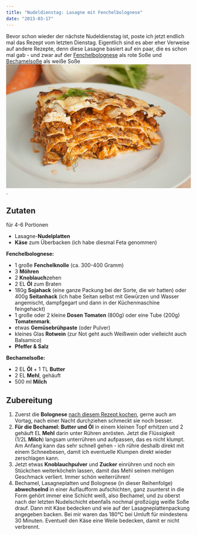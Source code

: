 ```yaml
---
title: "Nudeldienstag: Lasagne mit Fenchelbolognese"
date: "2013-03-17"
---
```


Bevor schon wieder der nächste Nudeldienstag ist, poste ich jetzt endlich mal das Rezept vom letzten Dienstag. Eigentlich sind es aber eher Verweise auf andere Rezepte, denn diese Lasagne basiert auf ein paar, die es schon mal gab - und zwar auf der [Fenchelbolognese](http://apfeleimer.wordpress.com/2012/04/18/fenchelbolognese/ "Nudeln mit Fenchelbolognese") als rote Soße und [Bechamelsoße](http://apfeleimer.wordpress.com/2012/05/04/blumenkohl-mit-bechamelsose-und-semmelbrosel/ "Blumenkohl mit Bechamelsoße und Semmelbrösel") als weiße Soße[![fenchellasagne](images/fenchellasagne.jpg)](http://apfeleimer.wordpress.com/2013/03/17/nudeldienstag-lasagne-mit-fenchelbolognese/fenchellasagne/).

## Zutaten

für 4-6 Portionen

- Lasagne-**Nudelplatten**
- **Käse** zum Überbacken (ich habe diesmal Feta genommen)

**Fenchelbolognese:**

- 1 große **Fenchelknolle** (ca. 300-400 Gramm)
- 3 **Möhren**
- 2 **Knoblauch**zehen
- 2 EL **Öl** zum Braten
- 180g **Sojahack** (eine ganze Packung bei der Sorte, die wir hatten) oder 400g **Seitanhack** (ich habe Seitan selbst mit Gewürzen und Wasser angemischt, dampfgegart und dann in der Küchenmaschine feingehackt)
- 1 große oder 2 kleine **Dosen Tomaten** (800g) oder eine Tube (200g) **Tomatenmark**.
- etwas **Gemüsebrühpaste** (oder Pulver)
- kleines Glas **Rotwein** (zur Not geht auch Weißwein oder vielleicht auch Balsamico)
- **Pfeffer & Salz**

**Bechamelsoße:**

- 2 EL **Öl** + 1 TL **Butter**
- 2 EL **Mehl**, gehäuft
- 500 ml **Milch**

## Zubereitung

1. Zuerst die **Bolognese** [nach diesem Rezept kochen](http://apfeleimer.wordpress.com/2012/04/18/fenchelbolognese/ "Nudeln mit Fenchelbolognese"), gerne auch am Vortag, nach einer Nacht durchziehen schmeckt sie noch besser.
2. **Für die Bechamel: Butter und Öl** in einem kleinen Topf erhitzen und 2 gehäuft EL **Mehl** darin unter Rühren anrösten. Jetzt die Flüssigkeit (1/2L **Milch**) langsam unterrühren und aufpassen, das es nicht klumpt. Am Anfang kann das sehr schnell gehen - ich rühre deshalb direkt mit einem Schneebesen, damit ich eventuelle Klumpen direkt wieder zerschlagen kann.
3. Jetzt etwas **Knoblauchpulver** und **Zucker** einrühren und noch ein Stückchen weiterköcheln lassen, damit das Mehl seinen mehligen Geschmack verliert. Immer schön weiterrühren!
4. Bechamel, Lasagneplatten und Bolognese (in dieser Reihenfolge) **abwechselnd** in einer Auflaufform aufschichten, ganz zuunterst in die Form gehört immer eine Schicht weiß, also Bechamel, und zu oberst nach der letzten Nudelschicht ebenfalls nochmal großzügig weiße Soße drauf. Dann mit Käse bedecken und wie auf der Lasagneplattenpackung angegeben backen. Bei mir waren das 180°C bei Umluft für mindestens 30 Minuten. Eventuell den Käse eine Weile bedecken, damit er nicht verbrennt.
